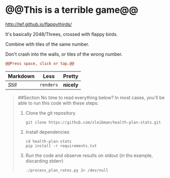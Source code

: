 # @@This is a terrible game@@

http://tef.github.io/flappythirds/

It's basically 2048/Threes, crossed with flappy birds.

Combine with tiles of the same number.

Don't crash into the walls, or tiles of the wrong number.

```diff
@@Press space, click or tap.@@
```

Markdown | Less | Pretty
--- | --- | ---
*Still* | `renders` | **nicely**

> ##Section
> No time to read everything below? In most cases, you'll be able to run this code with these steps:
> 
> 1. Clone the git repository 
>     ```
>     git clone https://github.com/sleibman/health-plan-stats.git
>     ```
> 2. Install dependencies
>     ```
>     cd health-plan-stats
>     pip install -r requirements.txt
>     ```
> 3. Run the code and observe results on stdout (in ths example, discarding stderr)
>     ```
>     ./process_plan_rates.py 2> /dev/null
>     ```
> 


